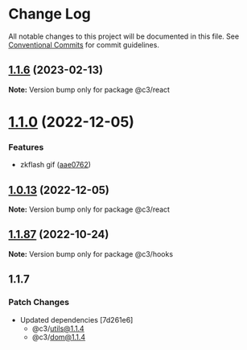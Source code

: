 # Change Log

All notable changes to this project will be documented in this file. See [Conventional Commits](https://conventionalcommits.org) for commit guidelines.

## [1.1.6](https://github.com/che3vinci/c3/compare/@c3/react@1.1.0...@c3/react@1.1.6) (2023-02-13)

**Note:** Version bump only for package @c3/react

# [1.1.0](https://github.com/che3vinci/c3/compare/@c3/react@1.0.12...@c3/react@1.1.0) (2022-12-05)

### Features

- zkflash gif ([aae0762](https://github.com/che3vinci/c3/commit/aae0762161753d645be1458e8f0ace77cdbbb504))

## [1.0.13](https://github.com/che3vinci/c3/compare/@c3/react@1.0.12...@c3/react@1.0.13) (2022-12-05)

**Note:** Version bump only for package @c3/react

## [1.1.87](https://github.com/che3vinci/c3/compare/@c3/hooks@1.1.86...@c3/hooks@1.1.87) (2022-10-24)

**Note:** Version bump only for package @c3/hooks

## 1.1.7

### Patch Changes

- Updated dependencies [7d261e6]
  - @c3/utils@1.1.4
  - @c3/dom@1.1.4
